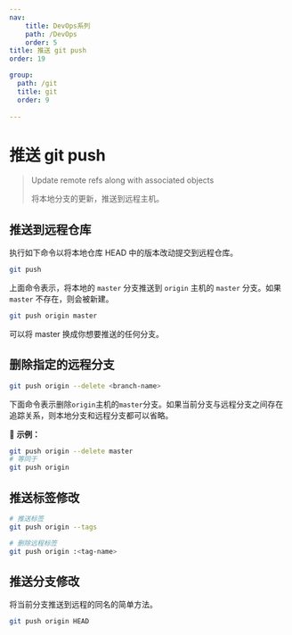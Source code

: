 ```yaml
---
nav:
    title: DevOps系列
    path: /DevOps
    order: 5
title: 推送 git push
order: 19

group:
  path: /git
  title: git
  order: 9
  
---
```


# 推送 git push

> Update remote refs along with associated objects
>
> 将本地分支的更新，推送到远程主机。

## 推送到远程仓库

执行如下命令以将本地仓库 HEAD 中的版本改动提交到远程仓库。

```bash
git push
```

上面命令表示，将本地的 `master` 分支推送到 `origin` 主机的 `master` 分支。如果 `master` 不存在，则会被新建。

```bash
git push origin master
```

可以将 master 换成你想要推送的任何分支。

## 删除指定的远程分支

```bash
git push origin --delete <branch-name>
```

下面命令表示删除`origin`主机的`master`分支。如果当前分支与远程分支之间存在追踪关系，则本地分支和远程分支都可以省略。

📍 **示例：**

```bash
git push origin --delete master
# 等同于
git push origin
```

## 推送标签修改

```bash
# 推送标签
git push origin --tags

# 删除远程标签
git push origin :<tag-name>
```

## 推送分支修改

将当前分支推送到远程的同名的简单方法。

```bash
git push origin HEAD
```
